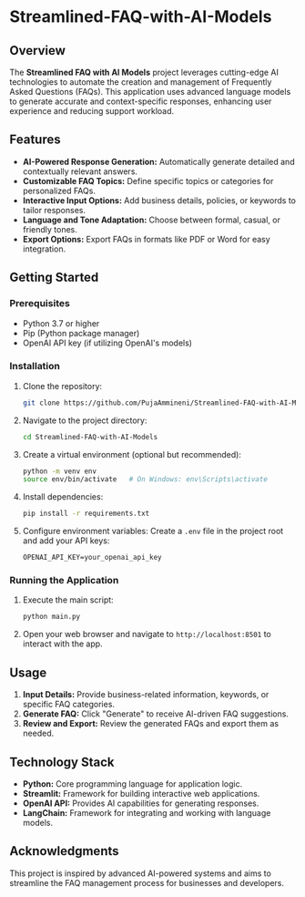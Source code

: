 # Streamlined-FAQ-with-AI-Models
## Overview
The **Streamlined FAQ with AI Models** project leverages cutting-edge AI technologies to automate the creation and management of Frequently Asked Questions (FAQs). This application uses advanced language models to generate accurate and context-specific responses, enhancing user experience and reducing support workload.

## Features
- **AI-Powered Response Generation:** Automatically generate detailed and contextually relevant answers.
- **Customizable FAQ Topics:** Define specific topics or categories for personalized FAQs.
- **Interactive Input Options:** Add business details, policies, or keywords to tailor responses.
- **Language and Tone Adaptation:** Choose between formal, casual, or friendly tones.
- **Export Options:** Export FAQs in formats like PDF or Word for easy integration.

## Getting Started

### Prerequisites
- Python 3.7 or higher
- Pip (Python package manager)
- OpenAI API key (if utilizing OpenAI's models)

### Installation
1. Clone the repository:
   ```bash
   git clone https://github.com/PujaAmmineni/Streamlined-FAQ-with-AI-Models.git
   ```
2. Navigate to the project directory:
   ```bash
   cd Streamlined-FAQ-with-AI-Models
   ```
3. Create a virtual environment (optional but recommended):
   ```bash
   python -m venv env
   source env/bin/activate   # On Windows: env\Scripts\activate
   ```
4. Install dependencies:
   ```bash
   pip install -r requirements.txt
   ```
5. Configure environment variables:
   Create a `.env` file in the project root and add your API keys:
   ```
   OPENAI_API_KEY=your_openai_api_key
   ```

### Running the Application
1. Execute the main script:
   ```bash
   python main.py
   ```
2. Open your web browser and navigate to `http://localhost:8501` to interact with the app.

## Usage
1. **Input Details:** Provide business-related information, keywords, or specific FAQ categories.
2. **Generate FAQ:** Click "Generate" to receive AI-driven FAQ suggestions.
3. **Review and Export:** Review the generated FAQs and export them as needed.

## Technology Stack
- **Python:** Core programming language for application logic.
- **Streamlit:** Framework for building interactive web applications.
- **OpenAI API:** Provides AI capabilities for generating responses.
- **LangChain:** Framework for integrating and working with language models.

## Acknowledgments
This project is inspired by advanced AI-powered systems and aims to streamline the FAQ management process for businesses and developers.
